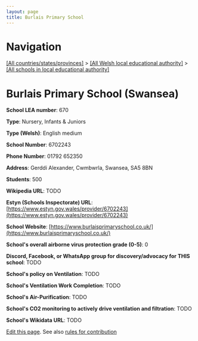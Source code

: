 ```yaml
---
layout: page
title: Burlais Primary School
---
```

# Navigation

[[All countries/states/provinces]](../../..) > [[All Welsh local educational authority]](../..) > [[All schools in local educational authority]](..)

# Burlais Primary School (Swansea)

**School LEA number**: 670

**Type**: Nursery, Infants & Juniors

**Type (Welsh)**: English medium

**School Number**: 6702243

**Phone Number**: 01792 652350

**Address**: Gerddi Alexander, Cwmbwrla, Swansea, SA5 8BN

**Students**: 500

**Wikipedia URL**: TODO

**Estyn (Schools Inspectorate) URL**: [https://www.estyn.gov.wales/provider/6702243](https://www.estyn.gov.wales/provider/6702243)

**School Website**: [https://www.burlaisprimaryschool.co.uk/](https://www.burlaisprimaryschool.co.uk/)

**School's overall airborne virus protection grade (0-5)**: 0

**Discord, Facebook, or WhatsApp group for discovery/advocacy for THIS school**: TODO

**School's policy on Ventilation**: TODO

**School's Ventilation Work Completion**: TODO

**School's Air-Purification**: TODO

**School's CO2 monitoring to actively drive ventilation and filtration**: TODO

**School's Wikidata URL**: TODO




[Edit this page](https://github.com/ventilate-schools/Wales/edit/prif/./Swansea/Burlais_Primary_School.md). See also [rules for contribution](../../../contribution-rules/)
